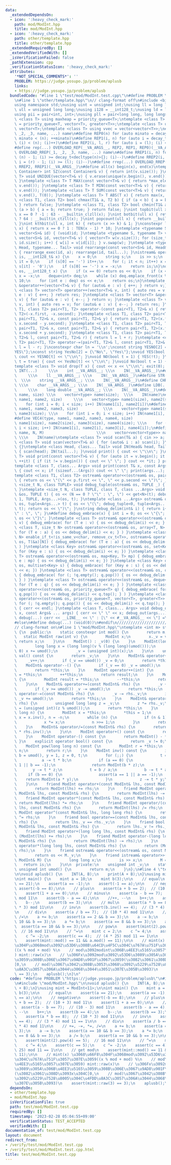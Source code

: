```yaml
---
data:
  _extendedDependsOn:
  - icon: ':heavy_check_mark:'
    path: mod/ModInt.hpp
    title: mod/ModInt.hpp
  - icon: ':heavy_check_mark:'
    path: other/template.hpp
    title: other/template.hpp
  _extendedRequiredBy: []
  _extendedVerifiedWith: []
  _isVerificationFailed: false
  _pathExtension: cpp
  _verificationStatusIcon: ':heavy_check_mark:'
  attributes:
    '*NOT_SPECIAL_COMMENTS*': ''
    PROBLEM: https://judge.yosupo.jp/problem/aplusb
    links:
    - https://judge.yosupo.jp/problem/aplusb
  bundledCode: "#line 1 \"test/mod/ModInt.test.cpp\"\n#define PROBLEM \"https://judge.yosupo.jp/problem/aplusb\"\
    \n#line 1 \"other/template.hpp\"\n// clang-format off\n#include <bits/stdc++.h>\n\
    using namespace std;\nusing uint = unsigned int;\nusing ll = long long;\nusing\
    \ ull = unsigned long long;\nusing i128 = __int128_t;\nusing ld = long double;\n\
    using pii = pair<int, int>;\nusing pll = pair<long long, long long>;\ntemplate\
    \ <class T> using maxheap = priority_queue<T>;\ntemplate <class T> using minheap\
    \ = priority_queue<T, vector<T>, greater<T>>;\ntemplate <class T> using vec =\
    \ vector<T>;\ntemplate <class T> using vvec = vector<vector<T>>;\n#define OVERLOAD_REP(_1,\
    \ _2, _3, name, ...) name\n#define REP0(n) for (auto minato = decay_t<decltype(n)>{};\
    \ minato < (n); ++minato)\n#define REP1(i, n) for (auto i = decay_t<decltype(n)>{};\
    \ (i) < (n); (i)++)\n#define REP2(i, l, r) for (auto i = (l); (i) < (r); (i)++)\n\
    #define rep(...) OVERLOAD_REP(__VA_ARGS__, REP2, REP1, REP0)(__VA_ARGS__)\n#define\
    \ OVERLOAD_RREP(_1, _2, _3, name, ...) name\n#define RREP1(i, n) for (auto i =\
    \ (n) - 1; (i) >= decay_t<decltype(n)>{}; (i)--)\n#define RREP2(i, l, r) for (auto\
    \ i = (r) - 1; (i) >= (l); (i)--)\n#define rrep(...) OVERLOAD_RREP(__VA_ARGS__,\
    \ RREP2, RREP1)(__VA_ARGS__)\n#define all(x) begin(x), end(x)\ntemplate <class\
    \ Container> int SZ(const Container& v) { return int(v.size()); }\ntemplate <class\
    \ T> void UNIQUE(vector<T>& v) { v.erase(unique(v.begin(), v.end()), v.end());\
    \ }\ntemplate <class T> T MAX(const vector<T>& v) { return *max_element(v.begin(),\
    \ v.end()); }\ntemplate <class T> T MIN(const vector<T>& v) { return *min_element(v.begin(),\
    \ v.end()); }\ntemplate <class T> T SUM(const vector<T>& v) { return accumulate(v.begin(),\
    \ v.end(), T(0)); }\ntemplate <class T> T ABS(T x) { return max(x, -x); }\ntemplate\
    \ <class T1, class T2> bool chmax(T1& a, T2 b) { if (a < b) { a = b; return true;\
    \ } return false; }\ntemplate <class T1, class T2> bool chmin(T1& a, T2 b) { if\
    \ (a > b) { a = b; return true; } return false; }\nint topbit(ull x) { return\
    \ x == 0 ? -1 : 63 - __builtin_clzll(x); }\nint botbit(ull x) { return x == 0\
    \ ? 64 : __builtin_ctzll(x); }\nint popcount(ull x) { return __builtin_popcountll(x);\
    \ }\nint kthbit(ull x, int k) { return (x >> k) & 1; }\nconstexpr long long TEN(int\
    \ x) { return x == 0 ? 1 : TEN(x - 1) * 10; }\ntemplate <typename S> void rearrange(const\
    \ vector<S>& id) { (void)id; }\ntemplate <typename S, typename T> void rearrange_exec(const\
    \ vector<S>& id, vector<T>& v) { vector<T> w(v.size()); for (size_t i = 0; i <\
    \ id.size(); i++) { w[i] = v[id[i]]; } v.swap(w); }\ntemplate <typename S, typename\
    \ Head, typename... Tail> void rearrange(const vector<S>& id, Head& a, Tail& ...tail)\
    \ { rearrange_exec(id, a); rearrange(id, tail...); }\nistream& operator>>(istream&\
    \ is, __int128_t& x) {\n    x = 0;\n    string s;\n    is >> s;\n    int n = int(s.size()),\
    \ it = 0;\n    if (s[0] == '-') it++;\n    for (; it < n; it++) x = (x * 10 +\
    \ s[it] - '0');\n    if (s[0] == '-') x = -x;\n    return is;\n}\nostream& operator<<(ostream&\
    \ os, __int128_t x) {\n    if (x == 0) return os << 0;\n    if (x < 0) os << '-',\
    \ x = -x;\n    deque<int> deq;\n    while (x) deq.emplace_front(x % 10), x /=\
    \ 10;\n    for (int e : deq) os << e;\n    return os;\n}\ntemplate <class T> vector<T>\
    \ &operator++(vector<T>& v) { for (auto& e : v) { e++; } return v;} \ntemplate\
    \ <class T> vector<T> operator++(vector<T>& v, int) { auto res = v; for (auto&\
    \ e : v) { e++; } return res; }\ntemplate <class T> vector<T> &operator--(vector<T>&\
    \ v) { for (auto& e : v) { e--; } return v; }\ntemplate <class T> vector<T> operator--(vector<T>&\
    \ v, int) { auto res = v; for (auto& e : v) { e--; } return res; }\ntemplate <class\
    \ T1, class T2> pair<T1, T2> operator-(const pair<T1, T2>& x) { return pair<T1,\
    \ T2>(-x.first, -x.second); }\ntemplate <class T1, class T2> pair<T1, T2> operator-(const\
    \ pair<T1, T2>& x, const pair<T1, T2>& y) { return pair<T1, T2>(x.first - y.first,\
    \ x.second - y.second); }\ntemplate <class T1, class T2> pair<T1, T2> operator+(const\
    \ pair<T1, T2>& x, const pair<T1, T2>& y) { return pair<T1, T2>(x.first + y.first,\
    \ x.second + y.second); }\ntemplate <class T1, class T2> pair<T1, T2> operator+=(pair<T1,\
    \ T2>& l, const pair<T1, T2>& r) { return l = l + r; }\ntemplate <class T1, class\
    \ T2> pair<T1, T2> operator-=(pair<T1, T2>& l, const pair<T1, T2>& r) { return\
    \ l = l - r; }\nconstexpr char ln = '\\n';\nconst string YESNO[2] = {\"NO\", \"\
    YES\"};\nconst string YesNo[2] = {\"No\", \"Yes\"};\nvoid YES(bool t = true) {\
    \ cout << YESNO[t] << \"\\n\"; }\nvoid NO(bool t = 1) { YES(!t); }\nvoid Yes(bool\
    \ t = true) { cout << YesNo[t] << \"\\n\"; }\nvoid No(bool t = 1) { Yes(!t); }\n\
    template <class T> void drop(T x) { cout << x << \"\\n\"; exit(0); }\n#define\
    \ INT(...)     \\\n    int __VA_ARGS__; \\\n    IN(__VA_ARGS__)\n#define LL(...)\
    \     \\\n    ll __VA_ARGS__; \\\n    IN(__VA_ARGS__)\n#define STR(...)      \
    \  \\\n    string __VA_ARGS__; \\\n    IN(__VA_ARGS__)\n#define CHR(...)     \
    \ \\\n    char __VA_ARGS__; \\\n    IN(__VA_ARGS__)\n#define LDB(...)        \
    \     \\\n    long double __VA_ARGS__; \\\n    IN(__VA_ARGS__)\n#define VEC(type,\
    \ name, size) \\\n    vector<type> name(size);  \\\n    IN(name)\n#define VEC2(type,\
    \ name1, name2, size)     \\\n    vector<type> name1(size), name2(size); \\\n\
    \    for (int i = 0; i < size; i++) IN(name1[i], name2[i])\n#define VEC3(type,\
    \ name1, name2, name3, size)           \\\n    vector<type> name1(size), name2(size),\
    \ name3(size); \\\n    for (int i = 0; i < size; i++) IN(name1[i], name2[i], name3[i])\n\
    #define VEC4(type, name1, name2, name3, name4, size)                 \\\n    vector<type>\
    \ name1(size), name2(size), name3(size), name4(size); \\\n    for (int i = 0;\
    \ i < size; i++) IN(name1[i], name2[i], name3[i], name4[i]);\n#define VV(type,\
    \ name, N, M)                       \\\n    vector<vector<type>> name(N, vector<type>(M));\
    \ \\\n    IN(name)\ntemplate <class T> void scan(T& a) { cin >> a; }\ntemplate\
    \ <class T> void scan(vector<T>& a) { for (auto& i : a) scan(i); }\nvoid IN()\
    \ {}\ntemplate <class Head, class... Tail> void IN(Head& head, Tail&... tail)\
    \ { scan(head); IN(tail...); }\nvoid print() { cout << \"\\n\"; }\ntemplate <class\
    \ T> void print(const vector<T>& v) { for (auto it = v.begin(); it != v.end();\
    \ ++it) { if (it != v.begin()) { cout << \" \"; } cout << *it; } print(); }\n\
    template <class T, class... Args> void print(const T& x, const Args& ... args)\
    \ { cout << x; if (sizeof...(Args)) cout << \" \"; print(args...); }\n#ifdef MINATO_LOCAL\n\
    template <class T1, class T2> ostream& operator<<(ostream& os, pair<T1, T2> p)\
    \ { return os << \"(\" << p.first << \", \" << p.second << \")\"; }\ntemplate\
    \ <size_t N, class TUPLE> void debug_tuple(ostream& os, TUPLE _) { (void)os; (void)_;\
    \ }\ntemplate <size_t N, class TUPLE, class T, class ...Args> void debug_tuple(ostream\
    \ &os, TUPLE t) { os << (N == 0 ? \"\" : \", \") << get<N>(t); debug_tuple<N +\
    \ 1, TUPLE, Args...>(os, t); }\ntemplate <class ...Args> ostream& operator<<(ostream&\
    \ os, tuple<Args...> t) { os << \"(\"; debug_tuple<0, tuple<Args...>, Args...>(os,\
    \ t); return os << \")\"; }\nstring debug_delim(int& i) { return i++ == 0 ? \"\
    \" : \", \"; }\n#define debug_embrace(x) { int i = 0; os << \"{\";  { x } return\
    \ os << \"}\"; }\ntemplate <class T> ostream& operator<<(ostream& os, vector<T>\
    \ v) { debug_embrace( for (T e : v) { os << debug_delim(i) << e; } ) }\ntemplate\
    \ <class T, size_t N> ostream& operator<<(ostream& os, array<T, N> a) { debug_embrace(\
    \ for (T e : a) { os << debug_delim(i) << e; } ) }\ntemplate <class T, size_t\
    \ N> enable_if_t<!is_same_v<char, remove_cv_t<T>>, ostream>& operator<<(ostream&\
    \ os, T(&a)[N]) { debug_embrace( for (T e : a) { os << debug_delim(i) << e; }\
    \ ) }\ntemplate <class Key> ostream& operator<<(ostream& os, set<Key> s) { debug_embrace(\
    \ for (Key e : s) { os << debug_delim(i) << e; }) }\ntemplate <class Key, class\
    \ T> ostream& operator<<(ostream& os, map<Key, T> mp) { debug_embrace( for (auto\
    \ e : mp) { os << debug_delim(i) << e; }) }\ntemplate <class Key> ostream& operator<<(ostream&\
    \ os, multiset<Key> s) { debug_embrace( for (Key e : s) { os << debug_delim(i)\
    \ << e; }) }\ntemplate <class T> ostream& operator<<(ostream& os, queue<T> q)\
    \ { debug_embrace( for (; !q.empty(); q.pop()) { os << debug_delim(i) << q.front();\
    \ } ) }\ntemplate <class T> ostream& operator<<(ostream& os, deque<T> q) { debug_embrace(\
    \ for (T e : q) { os << debug_delim(i) << e; } ) }\ntemplate <class T> ostream&\
    \ operator<<(ostream& os, priority_queue<T> q) { debug_embrace( for (; !q.empty();\
    \ q.pop()) { os << debug_delim(i) << q.top(); } ) }\ntemplate <class T> ostream&\
    \ operator<<(ostream& os, priority_queue<T, vector<T>, greater<T>> q) { debug_embrace(\
    \ for (; !q.empty(); q.pop()) { os << debug_delim(i) << q.top(); } ) }\nvoid debug_out()\
    \ { cerr << endl; }\ntemplate <class T, class... Args> void debug_out(const T&\
    \ x, const Args& ... args) { cerr << \" \" << x; debug_out(args...); }\n#define\
    \ debug(...) cerr << __LINE__ << \" : [\" << #__VA_ARGS__ << \"] =\", debug_out(__VA_ARGS__)\n\
    #else\n#define debug(...) (void(0))\n#endif\n///////////////////////////////////////////////////////////////////////////////////////////////////////////////////////////////////////////////////////////////////////////////////////////\n\
    // clang-format on\n#line 1 \"mod/ModInt.hpp\"\ntemplate <int m> struct ModInt\
    \ {\n  public:\n    static constexpr int mod() {\n        return m;\n    }\n \
    \   static ModInt raw(int v) {\n        ModInt x;\n        x._v = v;\n       \
    \ return x;\n    }\n\n    ModInt() : _v(0) {\n    }\n    ModInt(long long v) {\n\
    \        long long x = (long long)(v % (long long)(umod()));\n        if (x <\
    \ 0) x += umod();\n        _v = (unsigned int)(x);\n    }\n\n    unsigned int\
    \ val() const {\n        return _v;\n    }\n\n    ModInt& operator++() {\n   \
    \     _v++;\n        if (_v == umod()) _v = 0;\n        return *this;\n    }\n\
    \    ModInt& operator--() {\n        if (_v == 0) _v = umod();\n        _v--;\n\
    \        return *this;\n    }\n    ModInt operator++(int) {\n        ModInt result\
    \ = *this;\n        ++*this;\n        return result;\n    }\n    ModInt operator--(int)\
    \ {\n        ModInt result = *this;\n        --*this;\n        return result;\n\
    \    }\n\n    ModInt& operator+=(const ModInt& rhs) {\n        _v += rhs._v;\n\
    \        if (_v >= umod()) _v -= umod();\n        return *this;\n    }\n    ModInt&\
    \ operator-=(const ModInt& rhs) {\n        _v -= rhs._v;\n        if (_v >= umod())\
    \ _v += umod();\n        return *this;\n    }\n    ModInt& operator*=(const ModInt&\
    \ rhs) {\n        unsigned long long z = _v;\n        z *= rhs._v;\n        _v\
    \ = (unsigned int)(z % umod());\n        return *this;\n    }\n    ModInt& operator^=(long\
    \ long n) {\n        ModInt x = *this;\n        *this = 1;\n        if (n < 0)\
    \ x = x.inv(), n = -n;\n        while (n) {\n            if (n & 1) *this *= x;\n\
    \            x *= x;\n            n >>= 1;\n        }\n        return *this;\n\
    \    }\n    ModInt& operator/=(const ModInt& rhs) {\n        return *this = *this\
    \ * rhs.inv();\n    }\n\n    ModInt operator+() const {\n        return *this;\n\
    \    }\n    ModInt operator-() const {\n        return ModInt() - *this;\n   \
    \ }\n    explicit operator bool() const {\n        return _v != 0;\n    }\n\n\
    \    ModInt pow(long long n) const {\n        ModInt r = *this;\n        r ^=\
    \ n;\n        return r;\n    }\n    ModInt inv() const {\n        int a = _v,\
    \ b = umod(), y = 1, z = 0, t;\n        for (;;) {\n            t = a / b;\n \
    \           a -= t * b;\n            if (a == 0) {\n                assert(b ==\
    \ 1 || b == -1);\n                return ModInt(b * z);\n            }\n     \
    \       y -= t * z;\n            t = b / a;\n            b -= t * a;\n       \
    \     if (b == 0) {\n                assert(a == 1 || a == -1);\n            \
    \    return ModInt(a * y);\n            }\n            z -= t * y;\n        }\n\
    \    }\n\n    friend ModInt operator+(const ModInt& lhs, const ModInt& rhs) {\n\
    \        return ModInt(lhs) += rhs;\n    }\n    friend ModInt operator-(const\
    \ ModInt& lhs, const ModInt& rhs) {\n        return ModInt(lhs) -= rhs;\n    }\n\
    \    friend ModInt operator*(const ModInt& lhs, const ModInt& rhs) {\n       \
    \ return ModInt(lhs) *= rhs;\n    }\n    friend ModInt operator/(const ModInt&\
    \ lhs, const ModInt& rhs) {\n        return ModInt(lhs) /= rhs;\n    }\n    friend\
    \ ModInt operator^(const ModInt& lhs, long long rhs) {\n        return ModInt(lhs)\
    \ ^= rhs;\n    }\n    friend bool operator==(const ModInt& lhs, const ModInt&\
    \ rhs) {\n        return lhs._v == rhs._v;\n    }\n    friend bool operator!=(const\
    \ ModInt& lhs, const ModInt& rhs) {\n        return lhs._v != rhs._v;\n    }\n\
    \    friend ModInt operator+(long long lhs, const ModInt& rhs) {\n        return\
    \ (ModInt(lhs) += rhs);\n    }\n    friend ModInt operator-(long long lhs, const\
    \ ModInt& rhs) {\n        return (ModInt(lhs) -= rhs);\n    }\n    friend ModInt\
    \ operator*(long long lhs, const ModInt& rhs) {\n        return (ModInt(lhs) *=\
    \ rhs);\n    }\n    friend ostream& operator<<(ostream& os, const ModInt& M) {\n\
    \        return os << M._v;\n    }\n    friend istream& operator>>(istream& is,\
    \ ModInt& M) {\n        long long x;\n        is >> x;\n        M = x;\n     \
    \   return is;\n    }\n\n  private:\n    unsigned int _v;\n    static constexpr\
    \ unsigned int umod() {\n        return m;\n    }\n};\n#line 4 \"test/mod/ModInt.test.cpp\"\
    \n\nvoid aplusb() {\n    INT(A, B);\n    print(A + B);\n}\nusing mint = ModInt<11>;\n\
    \nint main() {\n    mint a = 10;\n    mint b(3);\n\n    // equal\n    assert(a\
    \ == 21);\n    assert(a == -1);\n    assert(-1 == a);\n\n    // negative\n   \
    \ assert(-b == 8);\n\n    // plus\n    assert(a + b == 2);  // (10 + 3) mod 11\n\
    \    assert(1 + a == 0);\n\n    // minus\n    assert(a - b == 7);  // (10 - 3)\
    \ mod 11\n    assert(b - a == 4);\n\n    //++, --\n    b++;\n    assert(b == 4);\n\
    \    b--;\n    assert(b == 3);\n\n    // mul\n    assert(a * b == 8);  // (10\
    \ * 3) mod 11\n\n    // inv\n    assert(b.inv() == 4);  // (3 * 4) mod 11 == 1\n\
    \n    // div\n    assert(a / b == 7);  // (10 * 4) mod 11\n\n    // +=, -=, *=,\
    \ /=\n    a += b;\n    assert(a == 2 && b == 3);\n    a -= b;\n    assert(a ==\
    \ 10 && b == 3);\n    a *= b;\n    assert(a == 8 && b == 3);\n    a /= b;\n  \
    \  assert(a == 10 && b == 3);\n\n    // pow\n    assert(mint(2).pow(4) == 5);\
    \  // 16 mod 11\n\n    // ^=\n    mint c = 2;\n    c ^= 4;\n    assert(c == 5);\n\
    \    c ^= -2;\n    assert(c == 4);  // (4 * 25) mod 11 == 1\n\n    // get mod\n\
    \    assert(mint::mod() == 11 && a.mod() == 11);\n\n    // mint(x) \u3068\u66F8\
    \u304F\u3068mod\u3092\u53D6\u308B\u64CD\u4F5C\u304C\u767A\u751F\u3057\u307E\u3059\
    ((x % mod + mod) %\n    // mod\u3092modint\u306B\u4EE3\u5165\u3057\u307E\u3059\
    ) mint::raw(x)\n    // \u306Fx\u3092mod\u3092\u53D6\u3089\u305A\u306B\u4EE3\u5165\
    \u3059\u308B\u306E\u3067\u9AD8\u901F\u3067\u3059(\u3082\u3061\u308D\u3093x\u304C\
    [0,\n    // mod)\u3067\u3042\u308B\u3053\u3068\u3092\u5229\u7528\u8005\u304C\u4FDD\
    \u8A3C\u3057\u306A\u3044\u3068\u3044\u3051\u307E\u305B\u3093)\n    assert(mint::raw(3)\
    \ == 3);\n    aplusb();\n}\n"
  code: "#define PROBLEM \"https://judge.yosupo.jp/problem/aplusb\"\n#include \"other/template.hpp\"\
    \n#include \"mod/ModInt.hpp\"\n\nvoid aplusb() {\n    INT(A, B);\n    print(A\
    \ + B);\n}\nusing mint = ModInt<11>;\n\nint main() {\n    mint a = 10;\n    mint\
    \ b(3);\n\n    // equal\n    assert(a == 21);\n    assert(a == -1);\n    assert(-1\
    \ == a);\n\n    // negative\n    assert(-b == 8);\n\n    // plus\n    assert(a\
    \ + b == 2);  // (10 + 3) mod 11\n    assert(1 + a == 0);\n\n    // minus\n  \
    \  assert(a - b == 7);  // (10 - 3) mod 11\n    assert(b - a == 4);\n\n    //++,\
    \ --\n    b++;\n    assert(b == 4);\n    b--;\n    assert(b == 3);\n\n    // mul\n\
    \    assert(a * b == 8);  // (10 * 3) mod 11\n\n    // inv\n    assert(b.inv()\
    \ == 4);  // (3 * 4) mod 11 == 1\n\n    // div\n    assert(a / b == 7);  // (10\
    \ * 4) mod 11\n\n    // +=, -=, *=, /=\n    a += b;\n    assert(a == 2 && b ==\
    \ 3);\n    a -= b;\n    assert(a == 10 && b == 3);\n    a *= b;\n    assert(a\
    \ == 8 && b == 3);\n    a /= b;\n    assert(a == 10 && b == 3);\n\n    // pow\n\
    \    assert(mint(2).pow(4) == 5);  // 16 mod 11\n\n    // ^=\n    mint c = 2;\n\
    \    c ^= 4;\n    assert(c == 5);\n    c ^= -2;\n    assert(c == 4);  // (4 *\
    \ 25) mod 11 == 1\n\n    // get mod\n    assert(mint::mod() == 11 && a.mod() ==\
    \ 11);\n\n    // mint(x) \u3068\u66F8\u304F\u3068mod\u3092\u53D6\u308B\u64CD\u4F5C\
    \u304C\u767A\u751F\u3057\u307E\u3059((x % mod + mod) %\n    // mod\u3092modint\u306B\
    \u4EE3\u5165\u3057\u307E\u3059) mint::raw(x)\n    // \u306Fx\u3092mod\u3092\u53D6\
    \u3089\u305A\u306B\u4EE3\u5165\u3059\u308B\u306E\u3067\u9AD8\u901F\u3067\u3059\
    (\u3082\u3061\u308D\u3093x\u304C[0,\n    // mod)\u3067\u3042\u308B\u3053\u3068\
    \u3092\u5229\u7528\u8005\u304C\u4FDD\u8A3C\u3057\u306A\u3044\u3068\u3044\u3051\
    \u307E\u305B\u3093)\n    assert(mint::raw(3) == 3);\n    aplusb();\n}"
  dependsOn:
  - other/template.hpp
  - mod/ModInt.hpp
  isVerificationFile: true
  path: test/mod/ModInt.test.cpp
  requiredBy: []
  timestamp: '2023-02-28 05:04:55+09:00'
  verificationStatus: TEST_ACCEPTED
  verifiedWith: []
documentation_of: test/mod/ModInt.test.cpp
layout: document
redirect_from:
- /verify/test/mod/ModInt.test.cpp
- /verify/test/mod/ModInt.test.cpp.html
title: test/mod/ModInt.test.cpp
---
```

